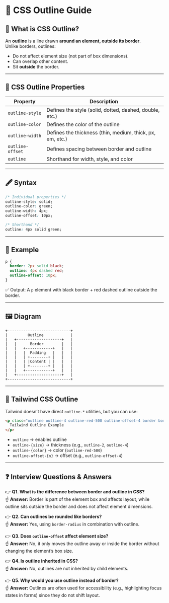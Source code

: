 # 📑 CSS Outline Guide  

## 📌 What is CSS Outline?  
An **outline** is a line drawn **around an element, outside its border**.  
Unlike borders, outlines:  
- Do not affect element size (not part of box dimensions).  
- Can overlap other content.  
- Sit **outside** the border.  

---

## 🧩 CSS Outline Properties  

| Property          | Description |
|-------------------|-------------|
| `outline-style`   | Defines the style (solid, dotted, dashed, double, etc.) |
| `outline-color`   | Defines the color of the outline |
| `outline-width`   | Defines the thickness (thin, medium, thick, px, em, etc.) |
| `outline-offset`  | Defines spacing between border and outline |
| `outline`         | Shorthand for width, style, and color |

---

## 🖋️ Syntax  

```css
/* Individual properties */
outline-style: solid;
outline-color: green;
outline-width: 4px;
outline-offset: 10px;

/* Shorthand */
outline: 4px solid green;
```

---

## 🎨 Example  

```css
p {
  border: 2px solid black;
  outline: 4px dashed red;
  outline-offset: 10px;
}
```

✅ Output: A `p` element with black border + red dashed outline outside the border.  

---

## 🖼️ Diagram  

```
+----------------------------+
|         Outline            |
|   +--------------------+   |
|   |      Border        |   |
|   |   +------------+   |   |
|   |   |  Padding   |   |   |
|   |   | +--------+ |   |   |
|   |   | |Content | |   |   |
|   |   | +--------+ |   |   |
|   |   +------------+   |   |
|   +--------------------+   |
+----------------------------+
```

---

## 🎨 Tailwind CSS Outline  

Tailwind doesn’t have direct `outline-*` utilities, but you can use:  

```html
<p class="outline outline-4 outline-red-500 outline-offset-4 border border-black p-2">
  Tailwind Outline Example
</p>
```

- `outline` → enables outline  
- `outline-{size}` → thickness (e.g., `outline-2`, `outline-4`)  
- `outline-{color}` → color (`outline-red-500`)  
- `outline-offset-{n}` → offset (e.g., `outline-offset-4`)  

---

## ❓ Interview Questions & Answers  

👉 **Q1. What is the difference between border and outline in CSS?**  
☝️ **Answer:** Border is part of the element box and affects layout, while outline sits outside the border and does not affect element dimensions.  

👉 **Q2. Can outlines be rounded like borders?**  
☝️ **Answer:** Yes, using `border-radius` in combination with outline.  

👉 **Q3. Does `outline-offset` affect element size?**  
☝️ **Answer:** No, it only moves the outline away or inside the border without changing the element’s box size.  

👉 **Q4. Is outline inherited in CSS?**  
☝️ **Answer:** No, outlines are not inherited by child elements.  

👉 **Q5. Why would you use outline instead of border?**  
☝️ **Answer:** Outlines are often used for accessibility (e.g., highlighting focus states in forms) since they do not shift layout.  
